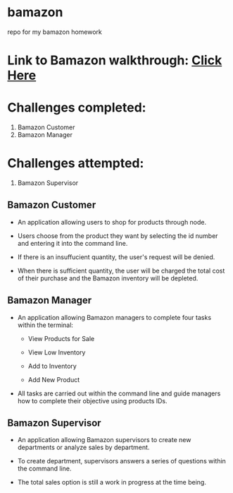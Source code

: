 # bamazon
repo for my bamazon homework

# Link to Bamazon walkthrough: [Click Here](https://drive.google.com/file/d/0B1to1EBtRiiwX3JtMlFwNG0yMGc/view?usp=sharing)

# Challenges completed:
1. Bamazon Customer
1. Bamazon Manager

# Challenges attempted:
1. Bamazon Supervisor

## Bamazon Customer
* An application allowing users to shop for products through node.

* Users choose from the product they want by selecting the id number and entering it into the command line.

* If there is an insuffucient quantity, the user's request will be denied.

* When there is sufficient quantity, the user will be charged the total cost of their purchase and the Bamazon inventory will be depleted.

## Bamazon Manager 
* An application allowing Bamazon managers to complete four tasks within the terminal:

  * View Products for Sale
    
  * View Low Inventory
    
  * Add to Inventory
    
  * Add New Product

* All tasks are carried out within the command line and guide managers how to complete their objective using products IDs.

## Bamazon Supervisor
* An application allowing Bamazon supervisors to create new departments or analyze sales by department.

* To create department, supervisors answers a series of questions within the command line.

* The total sales option is still a work in progress at the time being. 

